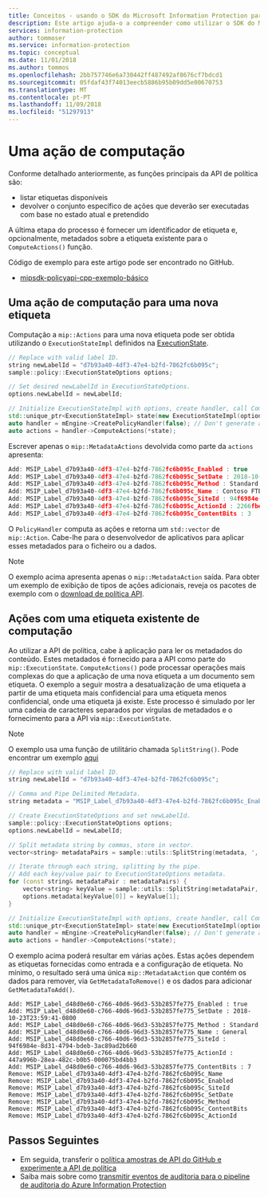 ```yaml
---
title: Conceitos - usando o SDK do Microsoft Information Protection para gerar eventos de auditoria
description: Este artigo ajuda-o a compreender como utilizar o SDK do Microsoft Information Protection para computação.
services: information-protection
author: tommoser
ms.service: information-protection
ms.topic: conceptual
ms.date: 11/01/2018
ms.author: tommos
ms.openlocfilehash: 2bb757746e6a730442ff487492af8676cf7bdcd1
ms.sourcegitcommit: 05fdaf43f74013eecb5886b95b09dd5e00670753
ms.translationtype: MT
ms.contentlocale: pt-PT
ms.lasthandoff: 11/09/2018
ms.locfileid: "51297913"
---
```

# <a name="compute-an-action"></a>Uma ação de computação

Conforme detalhado anteriormente, as funções principais da API de política são:
- listar etiquetas disponíveis
- devolver o conjunto específico de ações que deverão ser executadas com base no estado atual e pretendido

A última etapa do processo é fornecer um identificador de etiqueta e, opcionalmente, metadados sobre a etiqueta existente para o `ComputeActions()` função.

Código de exemplo para este artigo pode ser encontrado no GitHub.

* [mipsdk-policyapi-cpp-exemplo-básico](https://github.com/Azure-Samples/mipsdk-policyapi-cpp-sample-basic)

## <a name="compute-an-action-for-a-new-label"></a>Uma ação de computação para uma nova etiqueta

Computação a `mip::Actions` para uma nova etiqueta pode ser obtida utilizando o `ExecutionStateImpl` definidos na [ExecutionState](concept-auditing-policy-executionstate-cpp.md).

```cpp
// Replace with valid label ID.
string newLabelId = "d7b93a40-4df3-47e4-b2fd-7862fc6b095c"; 
sample::policy::ExecutionStateOptions options;

// Set desired newLabelId in ExecutionStateOptions.
options.newLabelId = newLabelId;

// Initialize ExecutionStateImpl with options, create handler, call ComputeActions.
std::unique_ptr<ExecutionStateImpl> state(new ExecutionStateImpl(options));
auto handler = mEngine->CreatePolicyHandler(false); // Don't generate audit event.
auto actions = handler->ComputeActions(*state);
```

Escrever apenas o `mip::MetadataActions` devolvida como parte da `actions` apresenta:

```cpp
Add: MSIP_Label_d7b93a40-4df3-47e4-b2fd-7862fc6b095c_Enabled : true
Add: MSIP_Label_d7b93a40-4df3-47e4-b2fd-7862fc6b095c_SetDate : 2018-10-23T20:39:06-0800
Add: MSIP_Label_d7b93a40-4df3-47e4-b2fd-7862fc6b095c_Method : Standard
Add: MSIP_Label_d7b93a40-4df3-47e4-b2fd-7862fc6b095c_Name : Contoso FTEs (C)
Add: MSIP_Label_d7b93a40-4df3-47e4-b2fd-7862fc6b095c_SiteId : 94f6984e-8d31-4794-bdeb-3ac89ad2b660
Add: MSIP_Label_d7b93a40-4df3-47e4-b2fd-7862fc6b095c_ActionId : 2266fbe8-a0d9-44e8-bad8-00008f2a0915
Add: MSIP_Label_d7b93a40-4df3-47e4-b2fd-7862fc6b095c_ContentBits : 3
```

O `PolicyHandler` computa as ações e retorna um `std::vector` de `mip::Action`. Cabe-lhe para o desenvolvedor de aplicativos para aplicar esses metadados para o ficheiro ou a dados.

> [!NOTE]
> O exemplo acima apresenta apenas o `mip::MetadataAction` saída. Para obter um exemplo de exibição de tipos de ações adicionais, reveja os pacotes de exemplo com o [download de política API](https://aka.ms/mipsdkbins).

## <a name="compute-actions-with-an-existing-label"></a>Ações com uma etiqueta existente de computação

Ao utilizar a API de política, cabe à aplicação para ler os metadados do conteúdo. Estes metadados é fornecido para a API como parte do `mip::ExecutionState`. `ComputeActions()` pode processar operações mais complexas do que a aplicação de uma nova etiqueta a um documento sem etiqueta. O exemplo a seguir mostra a desatualização de uma etiqueta a partir de uma etiqueta mais confidencial para uma etiqueta menos confidencial, onde uma etiqueta já existe. Este processo é simulado por ler uma cadeia de caracteres separados por vírgulas de metadados e o fornecimento para a API via `mip::ExecutionState`.

> [!NOTE]
> O exemplo usa uma função de utilitário chamada `SplitString()`. Pode encontrar um exemplo [aqui](https://github.com/Azure-Samples/mipsdk-policyapi-cpp-sample-basic/blob/master/mipsdk-policyapi-cpp-sample-basic/utils.cpp)

```cpp
// Replace with valid label ID.
string newLabelId = "d7b93a40-4df3-47e4-b2fd-7862fc6b095c";

// Comma and Pipe Delimited Metadata.
string metadata = "MSIP_Label_d7b93a40-4df3-47e4-b2fd-7862fc6b095c_Enabled|true,MSIP_Label_d7b93a40-4df3-47e4-b2fd-7862fc6b095c_SetDate|2018-10-23T21:53:31-0800,MSIP_Label_d7b93a40-4df3-47e4-b2fd-7862fc6b095c_Method|Standard,MSIP_Label_d7b93a40-4df3-47e4-b2fd-7862fc6b095c_Name|Contoso FTEs (C),MSIP_Label_d7b93a40-4df3-47e4-b2fd-7862fc6b095c_SiteId|94f6984e-8d31-4794-bdeb-3ac89ad2b660,MSIP_Label_d7b93a40-4df3-47e4-b2fd-7862fc6b095c_ActionId|b56491d9-155f-40ff-866f-0000acd85c31,MSIP_Label_d7b93a40-4df3-47e4-b2fd-7862fc6b095c_ContentBits|7";

// Create ExecutionStateOptions and set newLabelId.
sample::policy::ExecutionStateOptions options;
options.newLabelId = newLabelId;

// Split metadata string by commas, store in vector.
vector<string> metadataPairs = sample::utils::SplitString(metadata, ','); 

// Iterate through each string, splitting by the pipe.
// Add each key/value pair to ExecutionStateOptions metadata.
for (const string& metadataPair : metadataPairs) {
    vector<string> keyValue = sample::utils::SplitString(metadataPair, '|');
    options.metadata[keyValue[0]] = keyValue[1];
}

// Initialize ExecutionStateImpl with options, create handler, call ComputeActions
std::unique_ptr<ExecutionStateImpl> state(new ExecutionStateImpl(options));
auto handler = mEngine->CreatePolicyHandler(false); // Don't generate audit event.
auto actions = handler->ComputeActions(*state);
```

O exemplo acima poderá resultar em várias ações. Estas ações dependem as etiquetas fornecidas como entrada e a configuração de etiqueta. No mínimo, o resultado será uma única `mip::MetadataAction` que contém os dados para remover, via `GetMetadataToRemove()` e os dados para adicionar `GetMetadataToAdd()`.

```
Add: MSIP_Label_d48d0e60-c766-40d6-96d3-53b2857fe775_Enabled : true
Add: MSIP_Label_d48d0e60-c766-40d6-96d3-53b2857fe775_SetDate : 2018-10-23T23:59:41-0800
Add: MSIP_Label_d48d0e60-c766-40d6-96d3-53b2857fe775_Method : Standard
Add: MSIP_Label_d48d0e60-c766-40d6-96d3-53b2857fe775_Name : General
Add: MSIP_Label_d48d0e60-c766-40d6-96d3-53b2857fe775_SiteId : 94f6984e-8d31-4794-bdeb-3ac89ad2b660
Add: MSIP_Label_d48d0e60-c766-40d6-96d3-53b2857fe775_ActionId : 447a996b-28ea-482c-b0b5-000075bd4bb3
Add: MSIP_Label_d48d0e60-c766-40d6-96d3-53b2857fe775_ContentBits : 7
Remove: MSIP_Label_d7b93a40-4df3-47e4-b2fd-7862fc6b095c_Name
Remove: MSIP_Label_d7b93a40-4df3-47e4-b2fd-7862fc6b095c_Enabled
Remove: MSIP_Label_d7b93a40-4df3-47e4-b2fd-7862fc6b095c_SiteId
Remove: MSIP_Label_d7b93a40-4df3-47e4-b2fd-7862fc6b095c_SetDate
Remove: MSIP_Label_d7b93a40-4df3-47e4-b2fd-7862fc6b095c_Method
Remove: MSIP_Label_d7b93a40-4df3-47e4-b2fd-7862fc6b095c_ContentBits
Remove: MSIP_Label_d7b93a40-4df3-47e4-b2fd-7862fc6b095c_ActionId
```

## <a name="next-steps"></a>Passos Seguintes

* Em seguida, transferir o [política amostras de API do GitHub e experimente a API de política](https://azure.microsoft.com/resources/samples/?sort=0&term=mipsdk+policyapi)
* Saiba mais sobre como [transmitir eventos de auditoria para o pipeline de auditoria do Azure Information Protection](concept-auditing-policy-cpp.md)